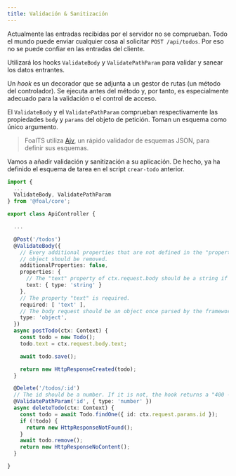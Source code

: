 ```yaml
---
title: Validación & Sanitización
---
```


Actualmente las entradas recibidas por el servidor no se comprueban. Todo el mundo puede enviar cualquier cosa al solicitar `POST /api/todos`. Por eso no se puede confiar en las entradas del cliente.

Utilizará los hooks `ValidateBody` y `ValidatePathParam` para validar y sanear los datos entrantes.

Un *hook* es un decorador que se adjunta a un gestor de rutas (un método del controlador). Se ejecuta antes del método y, por tanto, es especialmente adecuado para la validación o el control de acceso.

El `ValidateBody` y el `ValidatePathParam` comprueban respectivamente las propiedades `body` y `params` del objeto de petición. Toman un esquema como único argumento.

> FoalTS utiliza [Ajv](https://github.com/epoberezkin/ajv), un rápido validador de esquemas JSON, para definir sus esquemas.

Vamos a añadir validación y sanitización a su aplicación. De hecho, ya ha definido el esquema de tarea en el script `crear-todo` anterior.

```typescript
import {
  ...
  ValidateBody, ValidatePathParam
} from '@foal/core';

export class ApiController {

  ...

  @Post('/todos')
  @ValidateBody({
    // Every additional properties that are not defined in the "properties"
    // object should be removed.
    additionalProperties: false,
    properties: {
      // The "text" property of ctx.request.body should be a string if it exists.
      text: { type: 'string' }
    },
    // The property "text" is required.
    required: [ 'text' ],
    // The body request should be an object once parsed by the framework.
    type: 'object',
  })
  async postTodo(ctx: Context) {
    const todo = new Todo();
    todo.text = ctx.request.body.text;

    await todo.save();

    return new HttpResponseCreated(todo);
  }

  @Delete('/todos/:id')
  // The id should be a number. If it is not, the hook returns a "400 - Bad Request" error.
  @ValidatePathParam('id', { type: 'number' })
  async deleteTodo(ctx: Context) {
    const todo = await Todo.findOne({ id: ctx.request.params.id });
    if (!todo) {
      return new HttpResponseNotFound();
    }
    await todo.remove();
    return new HttpResponseNoContent();
  }

}

```

